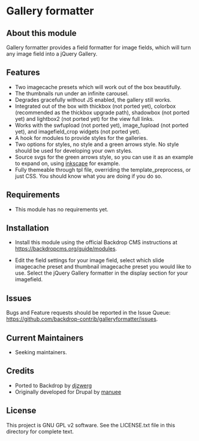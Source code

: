 # Gallery formatter

## About this module

Gallery formatter provides a field formatter for image fields, which will turn any image field into a jQuery Gallery.

## Features

* Two imagecache presets which will work out of the box beautifully.
* The thumbnails run under an infinite carousel.
* Degrades gracefully without JS enabled, the gallery still works.
* Integrated out of the box with thickbox (not ported yet), colorbox (recommended as the thickbox upgrade path), shadowbox (not ported yet) and lightbox2 (not ported yet) for the view full links.
* Works with the swfupload (not ported yet), image_fupload (not ported yet), and imagefield_crop widgets (not ported yet).
* A hook for modules to provide styles for the galleries.
* Two options for styles, no style and a green arrows style. No style should be used for developing your own styles.
* Source svgs for the green arrows style, so you can use it as an example to expand on, using [inkscape](https://inkscape.org/) for example.
* Fully themeable through tpl file, overriding the template_preprocess, or just CSS. You should know what you are doing if you do so.

## Requirements

* This module has no requirements yet.

## Installation

* Install this module using the official Backdrop CMS instructions at
  https://backdropcms.org/guide/modules.

* Edit the field settings for your image field, select which slide imagecache preset and thumbnail imagecache preset you would like to use. 
  Select the jQuery Gallery formatter in the display section for your imagefield.

## Issues

  Bugs and Feature requests should be reported in the Issue Queue:
  https://github.com/backdrop-contrib/galleryformatter/issues.

## Current Maintainers

* Seeking maintainers.

## Credits

* Ported to Backdrop by [djzwerg](https://github.com/djzwerg)
* Originally developed for Drupal by [manuee](https://github.com/manuee)

## License

This project is GNU GPL v2 software. See the LICENSE.txt file in this directory for complete text.
